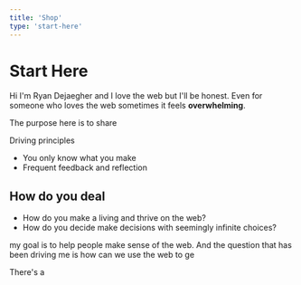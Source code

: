 ```yaml
---
title: 'Shop'
type: 'start-here'
---
```


<h1 class="text-4xl text-center">Start Here</h1>

Hi I'm Ryan Dejaegher and I love the web but I'll be honest. Even for someone who loves the web sometimes it feels **overwhelming**.

The purpose here is to share 

Driving principles
- You only know what you make
- Frequent feedback and reflection

##  How do you deal 

- How do you make a living and thrive on the web?
- How do you decide make decisions with seemingly infinite choices?

 my goal is to help people make sense of the web.  And the question that has been driving me is how can we use the web to ge

There's a 

